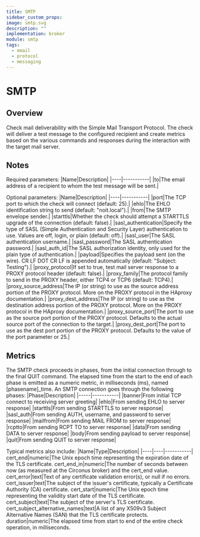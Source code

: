 ```yaml
---
title: SMTP
sidebar_custom_props:
image: smtp.svg
description: ""
implementation: broker
module: smtp
tags:
  - email
  - protocol
  - messaging
---
```


# SMTP

## Overview

Check mail deliverability with the Simple Mail Transport Protocol. The check will deliver a test message to the configured recipient and create metrics based on the various commands and responses during the interaction with the target mail server.

## Notes

Required parameters:
|Name|Description|
|----|-----------|
|to|The email address of a recipient to whom the test message will be sent.|

Optional parameters:
|Name|Description|
|----|-----------|
|port|The TCP port to which the check will connect (default: 25).|
|ehlo|The EHLO identification string to send (default: "noit.local").|
|from|The SMTP envelope sender.|
|starttls|Whether the check should attempt a STARTTLS upgrade of the connection (default: false).|
|sasl_authentication|Specify the type of SASL (Simple Authentication and Security Layer) authentication to use. Values are off, login, or plain (default: off).|
|sasl_user|The SASL authentication username.|
|sasl_password|The SASL authentication password.|
|sasl_auth_id|The SASL authorization identity, only used for the plain type of authentication.|
|payload|Specifies the payload sent (on the wire). CR LF DOT CR LF is appended automatically (default: "Subject: Testing").|
|proxy_protocol|If set to true, test mail server response to a PROXY protocol header (default: false).|
|proxy_family|The protocol family to send in the PROXY header, either TCP4 or TCP6 (default: TCP4).|
|proxy_source_address|The IP (or string) to use as the source address portion of the PROXY protocol. More on the PROXY protocol in the HAproxy documentation.|
|proxy_dest_address|The IP (or string) to use as the destination address portion of the PROXY protocol. More on the PROXY protocol in the HAproxy documentation.|
|proxy_source_port|The port to use as the source port portion of the PROXY protocol. Defaults to the actual source port of the connection to the target.|
|proxy_dest_port|The port to use as the dest port portion of the PROXY protocol. Defaults to the value of the port parameter or 25.|

## Metrics

The SMTP check proceeds in phases, from the initial connection through to the final QUIT command. The elapsed time from the start to the end of each phase is emitted as a numeric metric, in milliseconds (ms), named [phasename]\_time. An SMTP connection goes through the following phases:
|Phase|Description|
|-----|-----------|
|banner|From initial TCP connect to receiving server greeting|
|ehlo|From sending EHLO to server response|
|starttls|From sending STARTTLS to server response|
|sasl_auth|From sending AUTH, username, and password to server response|
|mailfrom|From sending MAIL FROM to server response|
|rcptto|From sending RCPT TO to server response|
|data|From sending DATA to server response|
|body|From sending payload to server response|
|quit|From sending QUIT to server response|

Typical metrics also include:
|Name|Type|Description|
|----|----|-----------|
cert_end|numeric|The Unix epoch time representing the expiration date of the TLS certificate.
cert_end_in|numeric|The number of seconds between now (as measured at the Circonus broker) and the cert_end value.
cert_error|text|Text of any certificate validation error(s), or null if no errors.
cert_issuer|text|The subject of the issuer's certificate, typically a Certificate Authority (CA) certificate.
cert_start|numeric|The Unix epoch time representing the validity start date of the TLS certificate.
cert_subject|text|The subject of the server's TLS certificate.
cert_subject_alternative_names|text|A list of any X509v3 Subject Alternative Names (SAN) that the TLS certificate protects.
duration|numeric|The elapsed time from start to end of the entire check operation, in milliseconds.
